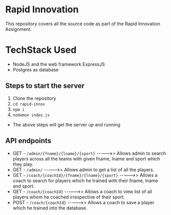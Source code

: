 # Rapid Innovation

This repository covers all the source code as part of the Rapid Innovation Assignment.

# TechStack Used

- NodeJS and the web framework ExpressJS
- Postgres as database

## Steps to start the server

1. Clone the repository
2. `cd rapid-innov`
3. `npm i`
4. `nodemon index.js`

- The above steps will get the server up and running

## API endpoints

- GET - `/admin/{fname}/{lname}/{sport}` ----->> Allows admin to search players across all the teams with given fname, lname and sport which they play.
- GET - `/admin/` ----->> Allows admin to get a list of all the players.
- GET - `/coach/{coachId}/{fname}/{lname}/{sport}` ----->> Allows a coach to search for players which he trained with their fname, lname and sport.
- GET - `/coach/{coachId}` ----->> Allows a coach to view list of all players whom he coached irrespective of their sport.
- POST - `/coach/{coachId}` ----->> Allows a coach to save a player which he trained into the database.

```

```
